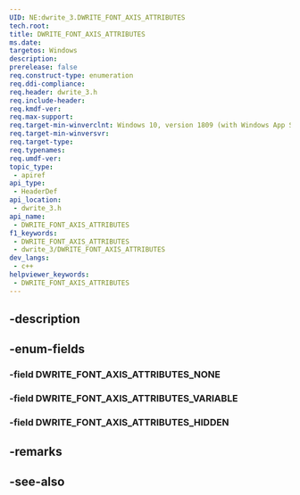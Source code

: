 ```yaml
---
UID: NE:dwrite_3.DWRITE_FONT_AXIS_ATTRIBUTES
tech.root: 
title: DWRITE_FONT_AXIS_ATTRIBUTES
ms.date: 
targetos: Windows
description: 
prerelease: false
req.construct-type: enumeration
req.ddi-compliance: 
req.header: dwrite_3.h
req.include-header: 
req.kmdf-ver: 
req.max-support: 
req.target-min-winverclnt: Windows 10, version 1809 (with Windows App SDK 0.5 or later)
req.target-min-winversvr: 
req.target-type: 
req.typenames: 
req.umdf-ver: 
topic_type:
 - apiref
api_type:
 - HeaderDef
api_location:
 - dwrite_3.h
api_name:
 - DWRITE_FONT_AXIS_ATTRIBUTES
f1_keywords:
 - DWRITE_FONT_AXIS_ATTRIBUTES
 - dwrite_3/DWRITE_FONT_AXIS_ATTRIBUTES
dev_langs:
 - c++
helpviewer_keywords:
 - DWRITE_FONT_AXIS_ATTRIBUTES
---
```


## -description

## -enum-fields

### -field DWRITE_FONT_AXIS_ATTRIBUTES_NONE

### -field DWRITE_FONT_AXIS_ATTRIBUTES_VARIABLE

### -field DWRITE_FONT_AXIS_ATTRIBUTES_HIDDEN

## -remarks

## -see-also

